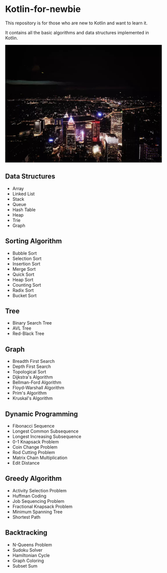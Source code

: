 # Kotlin-for-newbie

This repository is for those who are new to Kotlin and want to learn it. 

It contains all the basic algorithms and data structures implemented in Kotlin.

<img src="./image/Night.webp">

## Data Structures

- Array
- Linked List
- Stack
- Queue
- Hash Table
- Heap
- Trie
- Graph

## Sorting Algorithm

- Bubble Sort
- Selection Sort
- Insertion Sort
- Merge Sort
- Quick Sort
- Heap Sort
- Counting Sort
- Radix Sort
- Bucket Sort

## Tree

- Binary Search Tree
- AVL Tree
- Red-Black Tree

## Graph

- Breadth First Search
- Depth First Search
- Topological Sort
- Dijkstra's Algorithm
- Bellman-Ford Algorithm
- Floyd-Warshall Algorithm
- Prim's Algorithm
- Kruskal's Algorithm

## Dynamic Programming

- Fibonacci Sequence
- Longest Common Subsequence
- Longest Increasing Subsequence
- 0-1 Knapsack Problem
- Coin Change Problem
- Rod Cutting Problem
- Matrix Chain Multiplication
- Edit Distance

## Greedy Algorithm

- Activity Selection Problem
- Huffman Coding
- Job Sequencing Problem
- Fractional Knapsack Problem
- Minimum Spanning Tree
- Shortest Path

## Backtracking

- N-Queens Problem
- Sudoku Solver
- Hamiltonian Cycle
- Graph Coloring
- Subset Sum